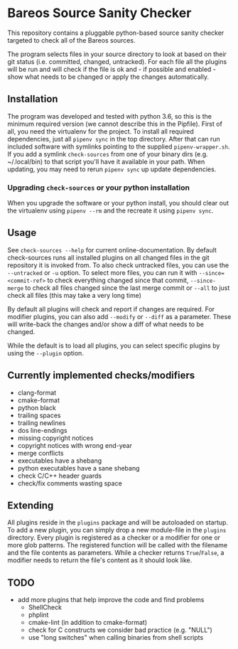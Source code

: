 # Bareos Source Sanity Checker

This repository contains a pluggable python-based source sanity checker targeted to check all of the Bareos sources.

The program selects files in your source directory to look at based on their git status (i.e. committed, changed, untracked). For each file all the plugins will be run and will check if the file is ok and - if possible and enabled - show what needs to be changed or apply the changes automatically.

## Installation
The program was developed and tested with python 3.6, so this is the minimum required version (we cannot describe this in the Pipfile).
First of all, you need the virtualenv for the project. To install all required dependencies, just all `pipenv sync` in the top directory.
After that can run included software with symlinks pointing to the supplied `pipenv-wrapper.sh`. If you add a symlink `check-sources` from one of your binary dirs (e.g. ~/.local/bin) to that script you'll have it available in your path.
When updating, you may need to rerun `pipenv sync` up update dependencies.

### Upgrading `check-sources` or your python installation
When you upgrade the software or your python install, you should clear out the virtualenv using `pipenv --rm` and the recreate it using `pipenv sync`.

## Usage
See `check-sources --help` for current online-documentation.
By default check-sources runs all installed plugins on all changed files in the git repository it is invoked from. To also check untracked files, you can use the `--untracked` or `-u` option.
To select more files, you can run it with `--since=<commit-ref>` to check everything changed since that commit, `--since-merge` to check all files changed since the last merge commit or `--all` to just check all files (this may take a very long time)

By default all plugins will check and report if changes are required. For modifier plugins, you can also add `--modify` or `--diff` as a parameter. These will write-back the changes and/or show a diff of what needs to be changed.

While the default is to load all plugins, you can select specific plugins by using the `--plugin` option.

## Currently implemented checks/modifiers
* clang-format
* cmake-format
* python black
* trailing spaces
* trailing newlines
* dos line-endings
* missing copyright notices
* copyright notices with wrong end-year
* merge conflicts
* executables have a shebang
* python executables have a sane shebang
* check C/C++ header guards
* check/fix comments wasting space

## Extending
All plugins reside in the `plugins` package and will be autoloaded on startup. To add a new plugin, you can simply drop a new module-file in the `plugins` directory. Every plugin is registered as a checker or a modifier for one or more glob patterns. The registered function will be called with the filename and the file contents as parameters. While a checker returns `True`/`False`, a modifier needs to return the file's content as it should look like.

## TODO
* add more plugins that help improve the code and find problems
	* ShellCheck
	* phplint
	* cmake-lint (in addition to cmake-format)
	* check for C constructs we consider bad practice (e.g. "NULL")
	* use "long switches" when calling binaries from shell scripts

